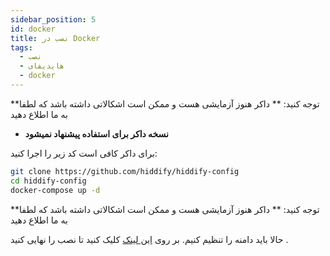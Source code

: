 ```yaml
---
sidebar_position: 5
id: docker
title: نصب در Docker
tags:
  - نصب
  - هایدیفای
  - docker
---
```


**توجه کنید: ** داکر هنوز آزمایشی هست و ممکن است اشکالاتی داشته باشد که لطفا به ما اطلاع دهید

- **نسخه داکر برای استفاده پیشنهاد نمیشود**

برای داکر کافی است کد زیر را اجرا کنید:

```bash
git clone https://github.com/hiddify/hiddify-config
cd hiddify-config
docker-compose up -d
```

**توجه کنید: ** داکر هنوز آزمایشی هست و ممکن است اشکالاتی داشته باشد که لطفا به ما اطلاع دهید

حالا باید دامنه را تنظیم کنیم. بر روی [این لینک](https://github.com/hiddify/hiddify-config/wiki/%D8%B1%D8%A7%D9%87%D9%86%D9%85%D8%A7%DB%8C-%D8%AA%D9%86%D8%B8%DB%8C%D9%85-%D8%AF%D8%A7%D9%85%D9%86%D9%87-%D9%88-%D9%86%D9%87%D8%A7%DB%8C%DB%8C-%DA%A9%D8%B1%D8%AF%D9%86-%D9%86%D8%B5%D8%A8) کلیک کنید تا نصب را نهایی کنید .
